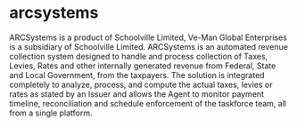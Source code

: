 # arcsystems
ARCSystems is a product of Schoolville Limited, Ve-Man Global Enterprises is a subsidiary of Schoolville Limited.  ARCSystems is an automated revenue collection system designed to handle and process collection of Taxes, Levies, Rates and other internally generated revenue from Federal, State and Local Government, from the taxpayers.  The solution is integrated completely to analyze, process, and compute the actual taxes, levies or rates as stated by an Issuer and allows the Agent to monitor payment timeline, reconciliation and schedule enforcement of the taskforce team, all from a single platform.
